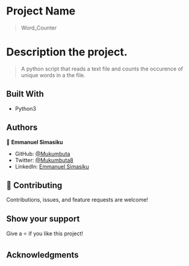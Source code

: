# Project Name
> Word_Counter



# Description the project.
> A python script that reads a text file and counts the occurence of unique words in a the file.



## Built With

- Python3



## Authors

👤 **Emmanuel Simasiku**

- GitHub: [@Mukumbuta](https://github.com/Mukumbuta)
- Twitter: [@Mukumbuta8](https://twitter.com/Mukumbuta8)
- LinkedIn: [Emmanuel Simasiku](https://www.linkedin.com/in/mukumbuta/)


## 🤝 Contributing

Contributions, issues, and feature requests are welcome!


## Show your support

Give a ⭐️ if you like this project!

## Acknowledgments

